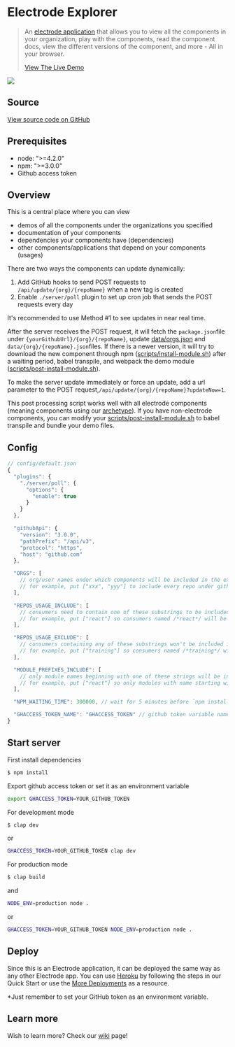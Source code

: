 # Electrode Explorer

> An [electrode application](https://github.com/electrode-io/electrode-explorer) that allows you to view all the components in your organization, play with the components, read the component docs, view the different versions of the component, and more - All in your browser.
>
> [View The Live Demo](https://electrode-explorer.herokuapp.com/)

![](http://www.electrode.io/img/electrode-explorer.png)

## Source

[View source code on GitHub](https://github.com/electrode-io/electrode-explorer)

## Prerequisites

-   node: ">=4.2.0"
-   npm: ">=3.0.0"
-   Github access token

## Overview

This is a central place where you can view

-   demos of all the components under the organizations you specified
-   documentation of your components
-   dependencies your components have (dependencies)
-   other components/applications that depend on your components (usages)

There are two ways the components can update dynamically:

1.  Add GitHub hooks to send POST requests to `/api/update/{org}/{repoName}` when a new tag is created
2.  Enable `./server/poll` plugin to set up cron job that sends the POST requests every day

It's recommended to use Method #1 to see updates in near real time.

After the server receives the POST request, it will fetch the `package.json`file under `{yourGithubUrl}/{org}/{repoName}`, update [data/orgs.json](https://github.com/electrode-io/electrode-explorer/blob/master/data/orgs.json) and `data/{org}/{repoName}.json`files. If there is a newer version, it will try to download the new component through npm ([scripts/install-module.sh](https://github.com/electrode-io/electrode-explorer/blob/master/scripts/install-module.sh)) after a waiting period, babel transpile, and webpack the demo module ([scripts/post-install-module.sh](https://github.com/electrode-io/electrode-explorer/blob/master/scripts/post-install-module.sh)).

To make the server update immediately or force an update, add a url parameter to the POST request,`/api/update/{org}/{repoName}?updateNow=1`.

This post processing script works well with all electrode components (meaning components using our [archetype](https://github.com/electrode-io/electrode-archetype-react-component)). If you have non-electrode components, you can modify your [scripts/post-install-module.sh](https://github.com/electrode-io/electrode-explorer/blob/master/scripts/post-install-module.sh) to babel transpile and bundle your demo files.

## Config

```js
// config/default.json
{
  "plugins": {
    "./server/poll": {
      "options": {
        "enable": true
      }
    }
  },

  "githubApi": {
    "version": "3.0.0",
    "pathPrefix": "/api/v3",
    "protocol": "https",
    "host": "github.com"
  },

  "ORGS": [
    // org/user names under which components will be included in the explorer
    // for example, put ["xxx", "yyy"] to include every repo under github.com/xxx and github.com/yyy
  ],

  "REPOS_USAGE_INCLUDE": [
    // consumers need to contain one of these substrings to be included in usages
    // for example, put ["react"] so consumers named /*react*/ will be included in usages
  ],

  "REPOS_USAGE_EXCLUDE": [
    // consumers containing any of these substrings won't be included in usages
    // for example, put ["training"] so consumers named /*training*/ will be excluded in usages
  ],

  "MODULE_PREFIXES_INCLUDE": [
    // only module names beginning with one of these strings will be included in dependencies
    // for example, put ["react"] so only modules with name starting with "react" will be included in dependencies
  ],

  "NPM_WAITING_TIME": 300000, // wait for 5 minutes before `npm install`

  "GHACCESS_TOKEN_NAME": "GHACCESS_TOKEN" // github token variable name, your token would be accessible via `process.env["GHACCESS_TOKEN"]`
}
```

## Start server

First install dependencies

```bash
$ npm install
```

Export github access token or set it as an environment variable

```bash
export GHACCESS_TOKEN=YOUR_GITHUB_TOKEN
```

For development mode

```bash
$ clap dev
```

or

```bash
GHACCESS_TOKEN=YOUR_GITHUB_TOKEN clap dev
```

For production mode

```bash
$ clap build
```

and

```bash
NODE_ENV=production node .
```

or

```bash
GHACCESS_TOKEN=YOUR_GITHUB_TOKEN NODE_ENV=production node .
```

## Deploy

Since this is an Electrode application, it can be deployed the same way as any other Electrode app. You can use [Heroku](/chapter1/quick-start/deploy-your-app.md) by following the steps in our Quick Start or use the [More Deployments](/chapter1/intermediate/more-deployments.md) as a resource.

\*Just remember to set your GitHub token as an environment variable.

## Learn more

Wish to learn more? Check our [wiki](https://github.com/electrode-io/electrode-explorer/wiki) page!
